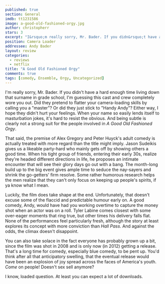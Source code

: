 ```yaml
---
published: true
section: General
imdb: tt1231586
image: a-good-old-fashioned-orgy.jpg
author: christopherr 
stars: 3
excerpt: "I&rsquo;m really sorry, Mr. Bader. If you didn&rsquo;t have a hard enough time living down that surname in grade school, I&rsquo;m guessing this cast and crew completely wore you out. Did they pretend to flatter your camera-loading skills by calling you a &ldquo;master&rdquo;? Or did they just stick to &ldquo;Handy Andy&rdquo;?"
position: Camera Loader
addressee: Andy Bader
layout: review
categories:
  - reviews
  - netflix
title: "A Good Old Fashioned Orgy"
comments: true
tags: [comedy, Ensemble, Orgy, Uncategorized]
---
```

I'm really sorry, Mr. Bader. If you didn't have a hard enough time living down that surname in grade school, I'm guessing this cast and crew completely wore you out. Did they pretend to flatter your camera-loading skills by calling you a "master"? Or did they just stick to "Handy Andy"? Either way, I hope they didn't hurt your feelings. When your name so easily lends itself to masturbation jokes, it's hard to resist the obvious. And being subtle is clearly not a strong suit for the people involved in _A Good Old Fashioned Orgy_.

That said, the premise of Alex Gregory and Peter Huyck's adult comedy is actually treated with more regard than the title might imply. Jason Sudeikis gives us a likeable party-hard who mainly gets off by showing others a good time. When his tight group of friends, entering their early 30s, realize they're headed different directions in life, he proposes an intimate encounter that will see their glory days go out with a bang. The month-long build up to the big event gives ample time to seduce the nay-sayers and shrink the go-getters' firm resolve. Some rather humorous research helps the men realize that they can't only focus on keeping up people's spirits, if ya know what I mean.

Luckily, the film does take shape at the end. Unfortunately, that doesn't excuse some of the flaccid and predictable humour early on. A good comedy, Andy, would have had you working overtime to capture the money shot when an actor was on a roll. Tyler Labine comes closest with some over-eager moments that ring true, but other times his delivery falls flat. None of the performances feel particularly fresh, although the story at least explores its concept with more conviction than _Hall Pass_. And against the odds, the climax doesn't disappoint.

You can also take solace in the fact everyone has probably grown up a bit, since the film was shot in 2008 and is only now (in 2012) getting a release. That's a long time for comedy, especially blue comedy, to be pent up. You'd think after all that anticipatory swelling, that the eventual release would have been an explosion of joy spread across the faces of America's youth. _Come_ on people! Doesn't sex sell anymore?

I know, loaded question. At least you can expect a lot of downloads.

